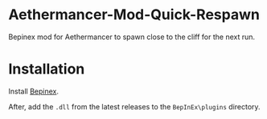 # Aethermancer-Mod-Quick-Respawn
Bepinex mod for Aethermancer to spawn close to the cliff for the next run.

# Installation
Install [Bepinex](https://github.com/BepInEx/BepInEx). 

After, add the `.dll` from the latest releases to the `BepInEx\plugins` directory.